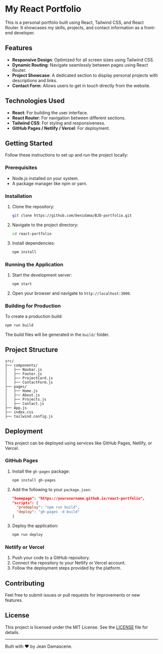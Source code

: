 # My React Portfolio

This is a personal portfolio built using React, Tailwind CSS, and React Router. It showcases my skills, projects, and contact information as a front-end developer.

## Features

- **Responsive Design**: Optimized for all screen sizes using Tailwind CSS.
- **Dynamic Routing**: Navigate seamlessly between pages using React Router.
- **Project Showcase**: A dedicated section to display personal projects with descriptions and links.
- **Contact Form**: Allows users to get in touch directly from the website.

## Technologies Used

- **React**: For building the user interface.
- **React Router**: For navigation between different sections.
- **Tailwind CSS**: For styling and responsiveness.
- **GitHub Pages / Netlify / Vercel**: For deployment.

## Getting Started

Follow these instructions to set up and run the project locally:

### Prerequisites

- Node.js installed on your system.
- A package manager like npm or yarn.

### Installation

1. Clone the repository:
   ```bash
   git clone https://github.com/benidama/BJD-portfolio.git
   ```
2. Navigate to the project directory:
   ```bash
   cd react-portfolio
   ```
3. Install dependencies:
   ```bash
   npm install
   ```

### Running the Application

1. Start the development server:
   ```bash
   npm start
   ```
2. Open your browser and navigate to `http://localhost:3000`.

### Building for Production

To create a production build:

```bash
npm run build
```

The build files will be generated in the `build/` folder.

## Project Structure

```
src/
├── components/
│   ├── Navbar.js
│   ├── Footer.js
│   ├── ProjectCard.js
│   ├── ContactForm.js
├── pages/
│   ├── Home.js
│   ├── About.js
│   ├── Projects.js
│   ├── Contact.js
├── App.js
├── index.css
├── tailwind.config.js
```

## Deployment

This project can be deployed using services like GitHub Pages, Netlify, or Vercel.

### GitHub Pages

1. Install the `gh-pages` package:
   ```bash
   npm install gh-pages
   ```
2. Add the following to your `package.json`:
   ```json
   "homepage": "https://yourusername.github.io/react-portfolio",
   "scripts": {
     "predeploy": "npm run build",
     "deploy": "gh-pages -d build"
   }
   ```
3. Deploy the application:
   ```bash
   npm run deploy
   ```

### Netlify or Vercel

1. Push your code to a GitHub repository.
2. Connect the repository to your Netlify or Vercel account.
3. Follow the deployment steps provided by the platform.

## Contributing

Feel free to submit issues or pull requests for improvements or new features.

## License

This project is licensed under the MIT License. See the [LICENSE](LICENSE) file for details.

---

Built with ❤️ by Jean Damascene.
